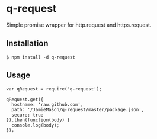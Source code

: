 q-request
=========

Simple promise wrapper for http.request and https.request.

## Installation

    $ npm install -d q-request

## Usage

    var qRequest = require('q-request');

    qRequest.get({
      hostname: 'raw.github.com',
      path: '/JamieMason/q-request/master/package.json',
      secure: true
    }).then(function(body) {
      console.log(body);
    });

